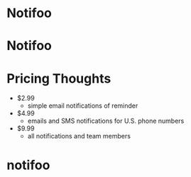 # Notifoo

# Notifoo

# Pricing Thoughts

- $2.99
  - simple email notifications of reminder
- $4.99
  - emails and SMS notifications for U.S. phone numbers
- $9.99
  - all notifications and team members
# notifoo
